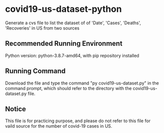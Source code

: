 # covid19-us-dataset-python
<p>
Generate a cvs file to list the dataset of of 'Date', 'Cases', 'Deaths', 'Recoveries' in US from two sources
</p>

## Recommended Running Environment 
<p>
Python version: python-3.8.7-amd64, with pip repository installed

## Running Command
<p>
Download the file and type the command "py covid19-us-dataset.py" in the command prompt, which should refer to the directory with the covid19-us-dataset.py file.
</p>

## Notice
<p>
This file is for practicing purpose, and please do not refer to this file for vaild source for the number of covid-19 cases in US.
</p>
